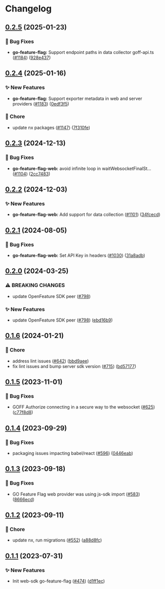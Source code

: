 # Changelog

## [0.2.5](https://github.com/open-feature/js-sdk-contrib/compare/go-feature-flag-web-provider-v0.2.4...go-feature-flag-web-provider-v0.2.5) (2025-01-23)


### 🐛 Bug Fixes

* **go-feature-flag:** Support endpoint paths in data collector goff-api.ts ([#1184](https://github.com/open-feature/js-sdk-contrib/issues/1184)) ([928e437](https://github.com/open-feature/js-sdk-contrib/commit/928e43764a9d8a4891c07aba7deb1990d52fc29c))

## [0.2.4](https://github.com/open-feature/js-sdk-contrib/compare/go-feature-flag-web-provider-v0.2.3...go-feature-flag-web-provider-v0.2.4) (2025-01-16)


### ✨ New Features

* **go-feature-flag:** Support exporter metadata in web and server providers ([#1183](https://github.com/open-feature/js-sdk-contrib/issues/1183)) ([0edf3f5](https://github.com/open-feature/js-sdk-contrib/commit/0edf3f55161878684ffe809fbde8ad6fa379c4b0))


### 🧹 Chore

* update nx packages ([#1147](https://github.com/open-feature/js-sdk-contrib/issues/1147)) ([7f310fe](https://github.com/open-feature/js-sdk-contrib/commit/7f310fe87101b8aa793e1436e63c7602ccc202e3))

## [0.2.3](https://github.com/open-feature/js-sdk-contrib/compare/go-feature-flag-web-provider-v0.2.2...go-feature-flag-web-provider-v0.2.3) (2024-12-13)


### 🐛 Bug Fixes

* **go-feature-flag-web:** avoid infinite loop in waitWebsocketFinalSt… ([#1104](https://github.com/open-feature/js-sdk-contrib/issues/1104)) ([2cc7483](https://github.com/open-feature/js-sdk-contrib/commit/2cc7483ea0f8d178d5abfacfdce804db83704ba7))

## [0.2.2](https://github.com/open-feature/js-sdk-contrib/compare/go-feature-flag-web-provider-v0.2.1...go-feature-flag-web-provider-v0.2.2) (2024-12-03)


### ✨ New Features

* **go-feature-flag-web:** Add support for data collection ([#1101](https://github.com/open-feature/js-sdk-contrib/issues/1101)) ([34fcecd](https://github.com/open-feature/js-sdk-contrib/commit/34fcecd78b9cb11b9dbc51d44a345fc24e94f91d))

## [0.2.1](https://github.com/open-feature/js-sdk-contrib/compare/go-feature-flag-web-provider-v0.2.0...go-feature-flag-web-provider-v0.2.1) (2024-08-05)


### 🐛 Bug Fixes

* **go-feature-flag-web:** Set API Key in headers ([#1030](https://github.com/open-feature/js-sdk-contrib/issues/1030)) ([31a8adb](https://github.com/open-feature/js-sdk-contrib/commit/31a8adbedbdf655a87593f7dd87e611f64f4a8b1))

## [0.2.0](https://github.com/open-feature/js-sdk-contrib/compare/go-feature-flag-web-provider-v0.1.6...go-feature-flag-web-provider-v0.2.0) (2024-03-25)


### ⚠ BREAKING CHANGES

* update OpenFeature SDK peer ([#798](https://github.com/open-feature/js-sdk-contrib/issues/798))

### ✨ New Features

* update OpenFeature SDK peer ([#798](https://github.com/open-feature/js-sdk-contrib/issues/798)) ([ebd16b9](https://github.com/open-feature/js-sdk-contrib/commit/ebd16b9630bcc6b253a7061a144e8d476cd8b586))

## [0.1.6](https://github.com/open-feature/js-sdk-contrib/compare/go-feature-flag-web-provider-v0.1.5...go-feature-flag-web-provider-v0.1.6) (2024-01-21)


### 🧹 Chore

* address lint issues ([#642](https://github.com/open-feature/js-sdk-contrib/issues/642)) ([bbd9aee](https://github.com/open-feature/js-sdk-contrib/commit/bbd9aee896dc4a0817f379b799a1b8d331ee76c6))
* fix lint issues and bump server sdk version ([#715](https://github.com/open-feature/js-sdk-contrib/issues/715)) ([bd57177](https://github.com/open-feature/js-sdk-contrib/commit/bd571770f3a1a01bd62663dc3473273449f96c5c))

## [0.1.5](https://github.com/open-feature/js-sdk-contrib/compare/go-feature-flag-web-provider-v0.1.4...go-feature-flag-web-provider-v0.1.5) (2023-11-01)


### 🐛 Bug Fixes

* GOFF Authorize connecting in a secure way to the websocket ([#625](https://github.com/open-feature/js-sdk-contrib/issues/625)) ([c77f8d8](https://github.com/open-feature/js-sdk-contrib/commit/c77f8d874ded5748ca41108903ffcad242a80e03))

## [0.1.4](https://github.com/open-feature/js-sdk-contrib/compare/go-feature-flag-web-provider-v0.1.3...go-feature-flag-web-provider-v0.1.4) (2023-09-29)


### 🐛 Bug Fixes

* packaging issues impacting babel/react ([#596](https://github.com/open-feature/js-sdk-contrib/issues/596)) ([0446eab](https://github.com/open-feature/js-sdk-contrib/commit/0446eab5cf9b45ce7de251b4f5feb8df1d499b9d))

## [0.1.3](https://github.com/open-feature/js-sdk-contrib/compare/go-feature-flag-web-provider-v0.1.2...go-feature-flag-web-provider-v0.1.3) (2023-09-18)


### 🐛 Bug Fixes

* GO Feature Flag web provider was using js-sdk import ([#583](https://github.com/open-feature/js-sdk-contrib/issues/583)) ([8666ecd](https://github.com/open-feature/js-sdk-contrib/commit/8666ecdb5d32ed1051cccfd7f32ba958ec9a6736))

## [0.1.2](https://github.com/open-feature/js-sdk-contrib/compare/go-feature-flag-web-provider-v0.1.1...go-feature-flag-web-provider-v0.1.2) (2023-09-11)


### 🧹 Chore

* update nx, run migrations ([#552](https://github.com/open-feature/js-sdk-contrib/issues/552)) ([a88d8fc](https://github.com/open-feature/js-sdk-contrib/commit/a88d8fc097789fd7f56011e6ebb66070f52c6e56))

## [0.1.1](https://github.com/open-feature/js-sdk-contrib/compare/go-feature-flag-web-provider-v0.1.0...go-feature-flag-web-provider-v0.1.1) (2023-07-31)


### ✨ New Features

* Init web-sdk go-feature-flag ([#474](https://github.com/open-feature/js-sdk-contrib/issues/474)) ([d1ff1ec](https://github.com/open-feature/js-sdk-contrib/commit/d1ff1ecaf45ef8e547f581778cebbd89d1a678a9))
